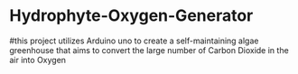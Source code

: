 # Hydrophyte-Oxygen-Generator

#this project utilizes Arduino uno to create a self-maintaining algae greenhouse that aims to convert the large number of Carbon Dioxide in the air into Oxygen

